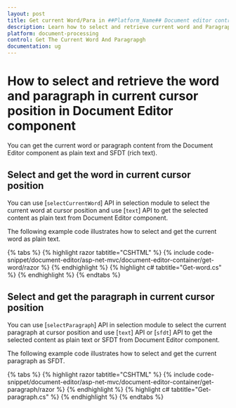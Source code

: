 ```yaml
---
layout: post
title: Get current Word/Para in ##Platform_Name## Document editor control | Syncfusion
description: Learn how to select and retrieve current word and Paragraph from the Syncfusion ##Platform_Name## Document Editor Component
platform: document-processing
control: Get The Current Word And Paragrapgh
documentation: ug 
---
```


# How to select and retrieve the word and paragraph in current cursor position in Document Editor component

You can get the current word or paragraph content from the  Document Editor component as plain text and SFDT (rich text).

## Select and get the word in current cursor position

You can use [`selectCurrentWord`] API in selection module to select the current word at cursor position and use [`text`] API to get the selected content as plain text from Document Editor component.

The following example code illustrates how to select and get the current word as plain text.


{% tabs %}
{% highlight razor tabtitle="CSHTML" %}
{% include code-snippet/document-editor/asp-net-mvc/document-editor-container/get-word/razor %}
{% endhighlight %}
{% highlight c# tabtitle="Get-word.cs" %}
{% endhighlight %}
{% endtabs %}

## Select and get the paragraph in current cursor position

You can use [`selectParagraph`] API in selection module to select the current paragraph at cursor position and use [`text`] API or [`sfdt`] API to get the selected content as plain text or SFDT from Document Editor component.

The following example code illustrates how to select and get the current paragraph as SFDT.


{% tabs %}
{% highlight razor tabtitle="CSHTML" %}
{% include code-snippet/document-editor/asp-net-mvc/document-editor-container/get-paragraph/razor %}
{% endhighlight %}
{% highlight c# tabtitle="Get-paragraph.cs" %}
{% endhighlight %}
{% endtabs %}